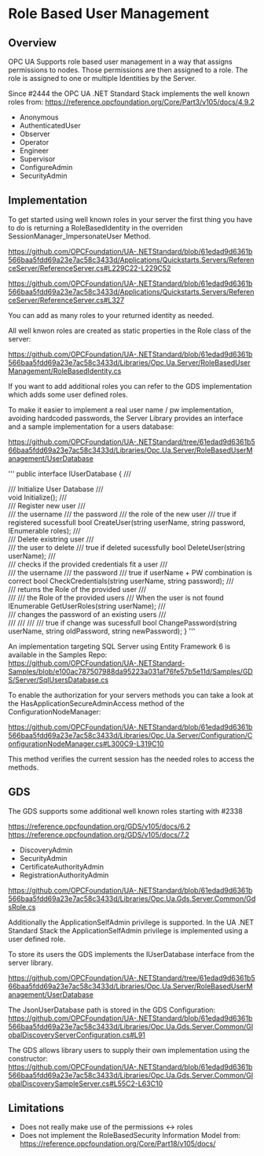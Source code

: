 # Role Based User Management

## Overview

OPC UA Supports role based user management in a way that assigns permissions to nodes.
Those permissions are then assigned to a role.
The role is assigned to one or multiple Identities by the Server.

Since #2444 the OPC UA .NET Standard Stack implements the well known roles from:
https://reference.opcfoundation.org/Core/Part3/v105/docs/4.9.2

- Anonymous
- AuthenticatedUser
- Observer
- Operator
- Engineer
- Supervisor
- ConfigureAdmin
- SecurityAdmin

## Implementation

To get started using well known roles in your server the first thing you have to do is returning a RoleBasedIdentity in the overriden SessionManager_ImpersonateUser Method.

https://github.com/OPCFoundation/UA-.NETStandard/blob/61edad9d6361b566baa5fdd69a23e7ac58c3433d/Applications/Quickstarts.Servers/ReferenceServer/ReferenceServer.cs#L229C22-L229C52

https://github.com/OPCFoundation/UA-.NETStandard/blob/61edad9d6361b566baa5fdd69a23e7ac58c3433d/Applications/Quickstarts.Servers/ReferenceServer/ReferenceServer.cs#L327

You can add as many roles to your returned identity as needed.

All well knwon roles are created as static properties in the Role class of the server:

https://github.com/OPCFoundation/UA-.NETStandard/blob/61edad9d6361b566baa5fdd69a23e7ac58c3433d/Libraries/Opc.Ua.Server/RoleBasedUserManagement/RoleBasedIdentity.cs

If you want to add additional roles you can refer to the GDS implementation which adds some user defined roles.

To make it easier to implement a real user name / pw implementation, avoiding hardcoded passwords, the Server Library provides an interface and a sample implementation for a users database:

https://github.com/OPCFoundation/UA-.NETStandard/tree/61edad9d6361b566baa5fdd69a23e7ac58c3433d/Libraries/Opc.Ua.Server/RoleBasedUserManagement/UserDatabase

'''
public interface IUserDatabase
    {
        /// <summary>
        /// Initialize User Database
        /// </summary>
        void Initialize();
        /// <summary>
        /// Register new user
        /// </summary>
        /// <param name="userName">the username</param>
        /// <param name="password">the password</param>
        /// <param name="roles">the role of the new user</param>
        /// <returns>true if registered sucessfull</returns>
        bool CreateUser(string userName, string password, IEnumerable<Role> roles);
        /// <summary>
        /// Delete existring user
        /// </summary>
        /// <param name="userName">the user to delete</param>
        /// <returns>true if deleted sucessfully</returns>
        bool DeleteUser(string userName);
        /// <summary>
        /// checks if the provided credentials fit a user
        /// </summary>
        /// <param name="userName">the username</param>
        /// <param name="password">the password</param>
        /// <returns>true if userName + PW combination is correct</returns>
        bool CheckCredentials(string userName, string password);
        /// <summary>
        /// returns the Role of the provided user
        /// </summary>
        /// <param name="userName"></param>
        /// <returns>the Role of the provided users</returns>
        /// <exception cref="ArgumentException">When the user is not found</exception>
        IEnumerable<Role> GetUserRoles(string userName);
        /// <summary>
        /// changes the password of an existing users
        /// </summary>
        /// <param name="userName"></param>
        /// <param name="oldPassword"></param>
        /// <param name="newPassword"></param>
        /// <returns>true if change was sucessfull</returns>
        bool ChangePassword(string userName, string oldPassword, string newPassword);
    }
'''

An implementation targeting SQL Server using Entity Framework 6 is available in the Samples Repo:
https://github.com/OPCFoundation/UA-.NETStandard-Samples/blob/e100ac787507988da95223a031af76fe57b5e11d/Samples/GDS/Server/SqlUsersDatabase.cs

To enable the authorization for your servers methods you can take a look at the HasApplicationSecureAdminAccess method of the ConfigurationNodeManager:

https://github.com/OPCFoundation/UA-.NETStandard/blob/61edad9d6361b566baa5fdd69a23e7ac58c3433d/Libraries/Opc.Ua.Server/Configuration/ConfigurationNodeManager.cs#L300C9-L319C10

This method verifies the current session has the needed roles to access the methods.

## GDS

The GDS supports some additional well known roles starting with #2338

https://reference.opcfoundation.org/GDS/v105/docs/6.2
https://reference.opcfoundation.org/GDS/v105/docs/7.2

- DiscoveryAdmin
- SecurityAdmin
- CertificateAuthorityAdmin
- RegistrationAuthorityAdmin

https://github.com/OPCFoundation/UA-.NETStandard/blob/61edad9d6361b566baa5fdd69a23e7ac58c3433d/Libraries/Opc.Ua.Gds.Server.Common/GdsRole.cs


Additionally the ApplicationSelfAdmin privilege is supported.
In the UA .NET Standard Stack the ApplicationSelfAdmin privilege is implemented using a user defined role.

To store its users the GDS implements the IUserDatabase interface from the server library.

https://github.com/OPCFoundation/UA-.NETStandard/tree/61edad9d6361b566baa5fdd69a23e7ac58c3433d/Libraries/Opc.Ua.Server/RoleBasedUserManagement/UserDatabase

The JsonUserDatabase path is stored in the GDS Configuration:
https://github.com/OPCFoundation/UA-.NETStandard/blob/61edad9d6361b566baa5fdd69a23e7ac58c3433d/Libraries/Opc.Ua.Gds.Server.Common/GlobalDiscoveryServerConfiguration.cs#L91

The GDS allows library users to supply their own implementation using the constructor:
https://github.com/OPCFoundation/UA-.NETStandard/blob/61edad9d6361b566baa5fdd69a23e7ac58c3433d/Libraries/Opc.Ua.Gds.Server.Common/GlobalDiscoverySampleServer.cs#L55C2-L63C10

## Limitations

- Does not really make use of the permissions <-> roles 
- Does not implement the RoleBasedSecurity Information Model from: https://reference.opcfoundation.org/Core/Part18/v105/docs/